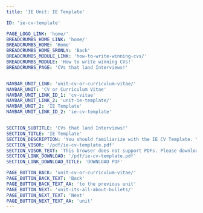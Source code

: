 ```yaml
---
title: 'IE Unit: IE Template'

ID: 'ie-cv-template'

PAGE_LOGO_LINK: 'home/'
BREADCRUMBS_HOME_LINK: 'home/'
BREADCRUMBS_HOME: 'Home'
BREADCRUMBS_HOME_SRONLY: 'Back'
BREADCRUMBS_MODULE_LINK: 'how-to-write-winning-cvs/'
BREADCRUMBS_MODULE: 'How to write winning CVs!'
BREADCRUMBS_PAGE: 'CVs that land Interviews!'


NAVBAR_UNIT_LINK: 'unit-cv-or-curriculum-vitae/'
NAVBAR_UNIT: 'CV or Curriculum Vitae'
NAVBAR_UNIT_LINK_ID_1: 'cv-vitae'
NAVBAR_UNIT_LINK_2: 'unit-ie-template/'
NAVBAR_UNIT_2: 'IE Template'
NAVBAR_UNIT_LINK_ID_2: 'ie-cv-template'


SECTION_SUBTITLE: 'CVs that land Interviews!'
SECTION_TITLE: 'IE Template'
SECTION_DESCRIPTION: 'You should familiarize with the IE CV Template. You need to understand what to include in each section of your CV and how to draft your achievements. In addition, you will learn the importance of using key words and customizing CV depending on the company and sector they are applying to.'
SECTION_VISOR: '/pdf/ie-cv-template.pdf'
SECTION_VISOR_TEXT: 'This browser does not support PDFs. Please download the PDF to view it'
SECTION_LINK_DOWNLOAD: '/pdf/ie-cv-template.pdf'
SECTION_LINK_DOWNLOAD_TITLE: 'DOWNLOAD PDF'

PAGE_BUTTON_BACK: 'unit-cv-or-curriculum-vitae/'
PAGE_BUTTON_BACK_TEXT: 'Back'
PAGE_BUTTON_BACK_TEXT_AA: 'to the previous unit'
PAGE_BUTTON_NEXT: 'unit-its-all-about-bullets/'
PAGE_BUTTON_NEXT_TEXT: 'Next'
PAGE_BUTTON_NEXT_TEXT_AA: 'unit'
---
```

